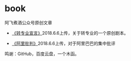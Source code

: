 # book
阿飞煮酒公众号原创文章
- [《转专业宣言》](http://www.aimp.ru/)2018.6.6上传，关于转专业的一个原创剧本。

- [《阿里批判》](http://www.baidu.com/)2018.6.6上传，对于阿里巴巴的集中批评

鸣谢：GitHub，百度云盘，一个木函。
